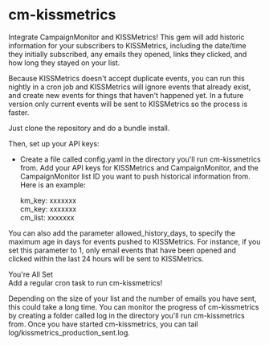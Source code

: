 cm-kissmetrics
==============

Integrate CampaignMonitor and KISSMetrics! This gem will add historic information for your subscribers to KISSMetrics, including the date/time they initially subscribed, any emails they opened, links they clicked, and how long they stayed on your list.

Because KISSMetrics doesn't accept duplicate events, you can run this nightly in a cron job and KISSMetrics will ignore events that already exist, and create new events for things that haven't happened yet. In a future version only current events will be sent to KISSMetrics so the process is faster.

Just clone the repository and do a bundle install.

Then, set up your API keys:
* Create a file called config.yaml in the directory you'll run cm-kissmetrics from. Add your API keys for KISSMetrics and CampaignMonitor, and the CampaignMonitor list ID you want to push historical information from. Here is an example:

    km_key: xxxxxxx<br/>
    cm_key: xxxxxxx<br/>
    cm_list: xxxxxxx<br/>

You can also add the parameter allowed_history_days, to specify the maximum age in days for events pushed to KISSMetrics. For instance, if you set this parameter to 1, only email events that have been opened and clicked within the last 24 hours will be sent to KISSMetrics.

You're All Set<br/>
Add a regular cron task to run cm-kissmetrics!

Depending on the size of your list and the number of emails you have sent, this could take a long time. You can monitor the progress of cm-kissmetrics by creating a folder called log in the directory you'll run cm-kissmetrics from. Once you have started cm-kissmetrics, you can tail log/kissmetrics_production_sent.log.
